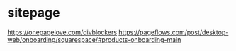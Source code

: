 # sitepage


https://onepagelove.com/divblockers
https://pageflows.com/post/desktop-web/onboarding/squarespace/#products-onboarding-main
